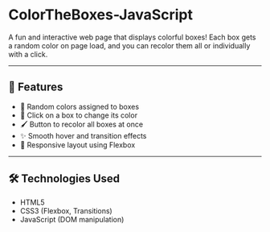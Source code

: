 # ColorTheBoxes-JavaScript
A fun and interactive web page that displays colorful boxes! Each box gets a random color on page load, and you can recolor them all or individually with a click.

---

## 🚀 Features

- 🔀 Random colors assigned to boxes
- 🎯 Click on a box to change its color
- 🖌️ Button to recolor all boxes at once
- ✨ Smooth hover and transition effects
- 📱 Responsive layout using Flexbox

---

## 🛠️ Technologies Used

- HTML5
- CSS3 (Flexbox, Transitions)
- JavaScript (DOM manipulation)
